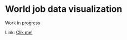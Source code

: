 # World job data visualization

Work in progress

Link: [Clik me!](https://dr-antimonious.github.io/WorldJobDataVisualization/)
